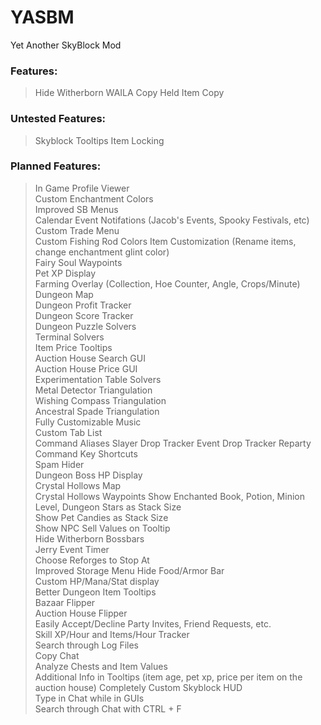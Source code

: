 # YASBM
Yet Another SkyBlock Mod

### Features:

> Hide Witherborn
> WAILA Copy
> Held Item Copy

### Untested Features:

> Skyblock Tooltips
> Item Locking

### Planned Features:

> In Game Profile Viewer  
> Custom Enchantment Colors  
> Improved SB Menus  
> Calendar Event Notifations (Jacob's Events, Spooky Festivals, etc)  
> Custom Trade Menu  
> Custom Fishing Rod Colors
> Item Customization (Rename items, change enchantment glint color)  
> Fairy Soul Waypoints  
> Pet XP Display  
> Farming Overlay (Collection, Hoe Counter, Angle, Crops/Minute)  
> Dungeon Map  
> Dungeon Profit Tracker  
> Dungeon Score Tracker  
> Dungeon Puzzle Solvers  
> Terminal Solvers  
> Item Price Tooltips  
> Auction House Search GUI  
> Auction House Price GUI  
> Experimentation Table Solvers  
> Metal Detector Triangulation  
> Wishing Compass Triangulation  
> Ancestral Spade Triangulation  
> Fully Customizable Music  
> Custom Tab List  
> Command Aliases
> Slayer Drop Tracker
> Event Drop Tracker
> Reparty Command
> Key Shortcuts  
> Spam Hider  
> Dungeon Boss HP Display  
> Crystal Hollows Map  
> Crystal Hollows Waypoints
> Show Enchanted Book, Potion, Minion Level, Dungeon Stars as Stack Size  
> Show Pet Candies as Stack Size  
> Show NPC Sell Values on Tooltip  
> Hide Witherborn Bossbars  
> Jerry Event Timer  
> Choose Reforges to Stop At  
> Improved Storage Menu
> Hide Food/Armor Bar  
> Custom HP/Mana/Stat display  
> Better Dungeon Item Tooltips  
> Bazaar Flipper  
> Auction House Flipper  
> Easily Accept/Decline Party Invites, Friend Requests, etc.   
> Skill XP/Hour and Items/Hour Tracker  
> Search through Log Files  
> Copy Chat  
> Analyze Chests and Item Values  
> Additional Info in Tooltips (item age, pet xp, price per item on the auction house)
> Completely Custom Skyblock HUD  
> Type in Chat while in GUIs  
> Search through Chat with CTRL + F  
